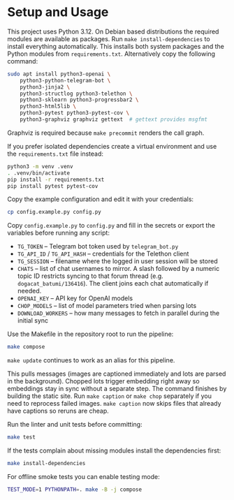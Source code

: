 # Setup and Usage

This project uses Python 3.12.
On Debian based distributions the required modules are available as packages.
Run `make install-dependencies` to install everything automatically. This
installs both system packages and the Python modules from
`requirements.txt`.  Alternatively copy the following command:

```bash
sudo apt install python3-openai \
    python3-python-telegram-bot \
    python3-jinja2 \
    python3-structlog python3-telethon \
    python3-sklearn python3-progressbar2 \
    python3-html5lib \
    python3-pytest python3-pytest-cov \
    python3-graphviz graphviz gettext  # gettext provides msgfmt
```

Graphviz is required because `make precommit` renders the call graph.

If you prefer isolated dependencies create a virtual environment and use the
`requirements.txt` file instead:

```bash
python3 -m venv .venv
. .venv/bin/activate
pip install -r requirements.txt
pip install pytest pytest-cov
```

Copy the example configuration and edit it with your credentials:

```bash
cp config.example.py config.py
```

Copy `config.example.py` to `config.py` and fill in the secrets or export the
variables before running any script:
- `TG_TOKEN` – Telegram bot token used by `telegram_bot.py`
- `TG_API_ID` / `TG_API_HASH` – credentials for the Telethon client
- `TG_SESSION` – filename where the logged in user session will be stored
- `CHATS` – list of chat usernames to mirror.  A slash followed by a numeric
  topic ID restricts syncing to that forum thread (e.g. `dogacat_batumi/136416`).
  The client joins each chat automatically if needed.
- `OPENAI_KEY` – API key for OpenAI models
- `CHOP_MODELS` – list of model parameters tried when parsing lots
- `DOWNLOAD_WORKERS` – how many messages to fetch in parallel during the initial sync

Use the Makefile in the repository root to run the pipeline:

```bash
make compose
```

`make update` continues to work as an alias for this pipeline.

This pulls messages (images are captioned immediately and lots are parsed in the background). Chopped lots trigger embedding right away so embeddings stay in sync without a separate step. The command finishes by building the static site.
Run `make caption` or `make chop` separately if you need to reprocess failed images.
`make caption` now skips files that already have captions so reruns are cheap.

Run the linter and unit tests before committing:

```bash
make test
```

If the tests complain about missing modules install the dependencies first:

```bash
make install-dependencies
```

For offline smoke tests you can enable testing mode:

```bash
TEST_MODE=1 PYTHONPATH=. make -B -j compose
```
